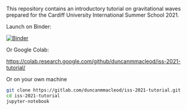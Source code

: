 This repository contains an introductory tutorial on gravitational waves
prepared for the Cardiff University International Summer School 2021.

Launch on Binder:

[![Binder](https://mybinder.org/badge_logo.svg)](https://mybinder.org/v2/gl/duncanmmacleod%2Fiss-2021-tutorial/main)

Or Google Colab:

<https://colab.research.google.com/github/duncanmmacleod/iss-2021-tutorial/>

Or on your own machine

```bash
git clone https://gitlab.com/duncanmmacleod/iss-2021-tutorial.git
cd iss-2021-tutorial
jupyter-notebook
```
